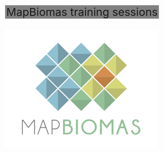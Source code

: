 
<p align="center">
    <p align="center" style="background-color:grey;font-size:36px;">
        MapBiomas training sessions
    </p>
    <img src="./Princeton_University/Assets/mapbiomas-icon.png" alt="drawing" width="500"/>
</p>